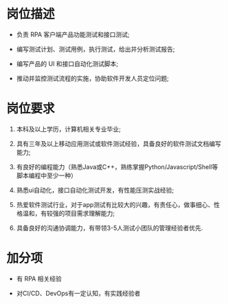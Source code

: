 # 岗位描述

 - 负责 RPA 客户端产品功能测试和接口测试;

 - 编写测试计划、测试用例，执行测试，给出并分析测试报告;
  
 - 编写产品的 UI 和接口自动化测试脚本;
  
 - 推动并监控测试流程的实施，协助软件开发人员定位问题;
  
# 岗位要求

 1. 本科及以上学历，计算机相关专业毕业;
 
 2. 具有三年及以上移动应用测试或软件测试经验，具备良好的软件测试文档编写能力;

 3. 有良好的编程能力（熟悉Java或C++，熟练掌握Python/Javascript/Shell等脚本编程中至少一种）

 4. 熟悉ui自动化，接口自动化测试开发，有性能压测实战经验;

 5. 热爱软件测试行业，对于app测试有比较大的兴趣，有责任心，做事细心、性格温和，有较强的项目需求理解能力;

 6. 具备良好的沟通协调能力，有带领3-5人测试小团队的管理经验者优先.

# 加分项

 - 有 RPA 相关经验

 - 对CI/CD、DevOps有一定认知，有实践经验者
